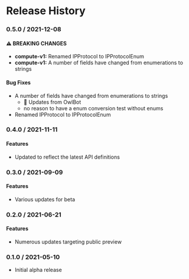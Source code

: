# Release History

### 0.5.0 / 2021-12-08

#### ⚠ BREAKING CHANGES

* **compute-v1:** Renamed IPProtocol to IPProtocolEnum
* **compute-v1:** A number of fields have changed from enumerations to strings

#### Bug Fixes

* A number of fields have changed from enumerations to strings
  * 🦉 Updates from OwlBot
  * no reason to have a enum conversion test without enums
* Renamed IPProtocol to IPProtocolEnum

### 0.4.0 / 2021-11-11

#### Features

* Updated to reflect the latest API definitions

### 0.3.0 / 2021-09-09

#### Features

* Various updates for beta

### 0.2.0 / 2021-06-21

#### Features

* Numerous updates targeting public preview

### 0.1.0 / 2021-05-10

* Initial alpha release
